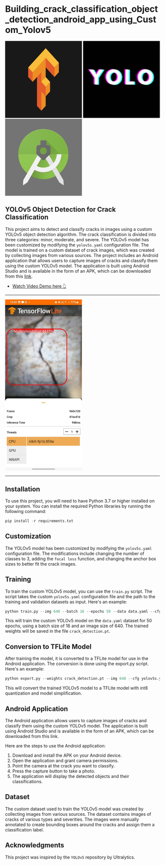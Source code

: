 # Building_crack_classification_object_detection_android_app_using_Custom_Yolov5
<img src="data/4119630_0.jpg" width="250" height="250"/> <img src="data/OIP.jfif" width="250" /> <img src="data/nexus2cee_android-studio.png" width="250" />

## YOLOv5 Object Detection for Crack Classification

This project aims to detect and classify cracks in images using a custom YOLOv5 object detection algorithm. The crack classification is divided into three categories: minor, moderate, and severe. The YOLOv5 model has been customized by modifying the `yolov5s.yaml` configuration file. The model is trained on a custom dataset of crack images, which was created by collecting images from various sources.
The project includes an Android application that allows users to capture images of cracks and classify them using the custom YOLOv5 model. The application is built using Android Studio and is available in the form of an APK, which can be downloaded from this [link](https://github.com/Nikit117/Building_crack_object_detection_android_app_using_Custom_yolov5/blob/main/apk.rar).
* [Watch Video Demo here 👆](https://www.linkedin.com/posts/activity-7028047707411804160-6XaX?utm_source=share&utm_medium=member_desktop) 
---
<img src="demo.jpg" width="250" />

---

## Installation

To use this project, you will need to have Python 3.7 or higher installed on your system. You can install the required Python libraries by running the following command:

```python
pip install -r requirements.txt
```


## Customization

The YOLOv5 model has been customized by modifying the `yolov5s.yaml` configuration file. The modifications include changing the number of classes to 3, adding the `focal loss` function, and changing the anchor box sizes to better fit the crack images.

## Training

To train the custom YOLOv5 model, you can use the `train.py` script. The script takes the custom `yolov5s.yaml` configuration file and the path to the training and validation datasets as input. Here's an example:

```python
python train.py --img 640 --batch 16 --epochs 50 --data data.yaml --cfg yolov5s.yaml --weights yolov5s.pt --name crack_detection
```

This will train the custom YOLOv5 model on the `data.yaml` dataset for 50 epochs, using a batch size of 16 and an image size of 640. The trained weights will be saved in the file `crack_detection.pt`.

## Conversion to TFLite Model

After training the model, it is converted to a TFLite model for use in the Android application. The conversion is done using the export.py script. Here's an example:

```python
python export.py --weights crack_detection.pt --img 640 --cfg yolov5s.yaml --name crack_detection --quant --tfl-int8 --simplify
```
This will convert the trained YOLOv5 model to a TFLite model with int8 quantization and model simplification.

## Android Application

The Android application allows users to capture images of cracks and classify them using the custom YOLOv5 model. The application is built using Android Studio and is available in the form of an APK, which can be downloaded from this link.

Here are the steps to use the Android application:

1. Download and install the APK on your Android device.
2. Open the application and grant camera permissions.
3. Point the camera at the crack you want to classify.
4. Press the capture button to take a photo.
5. The application will display the detected objects and their classifications.

## Dataset

The custom dataset used to train the YOLOv5 model was created by collecting images from various sources. The dataset contains images of cracks of various types and severities. The images were manually annotated to create bounding boxes around the cracks and assign them a classification label.

## Acknowledgments

This project was inspired by the ```YOLOv5``` repository by Ultralytics. 
